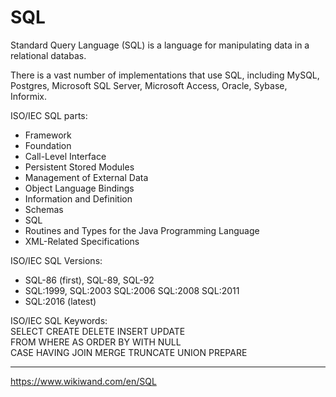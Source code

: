 # SQL

Standard Query Language (SQL) is a language for manipulating data in a relational databas.

There is a vast number of implementations that use SQL, including MySQL, Postgres, Microsoft SQL Server, Microsoft Access, Oracle, Sybase, Informix.


ISO/IEC SQL parts:
- Framework
- Foundation
- Call-Level Interface
- Persistent Stored Modules
- Management of External Data
- Object Language Bindings
- Information and Definition
- Schemas
- SQL
- Routines and Types for the Java Programming Language
- XML-Related Specifications

ISO/IEC SQL Versions:
- SQL-86 (first), SQL-89, SQL-92
- SQL:1999, SQL:2003 SQL:2006 SQL:2008 SQL:2011
- SQL:2016 (latest)

ISO/IEC SQL Keywords:    
SELECT CREATE DELETE INSERT UPDATE    
FROM WHERE AS ORDER BY WITH NULL    
CASE HAVING JOIN MERGE TRUNCATE UNION PREPARE



---

https://www.wikiwand.com/en/SQL
